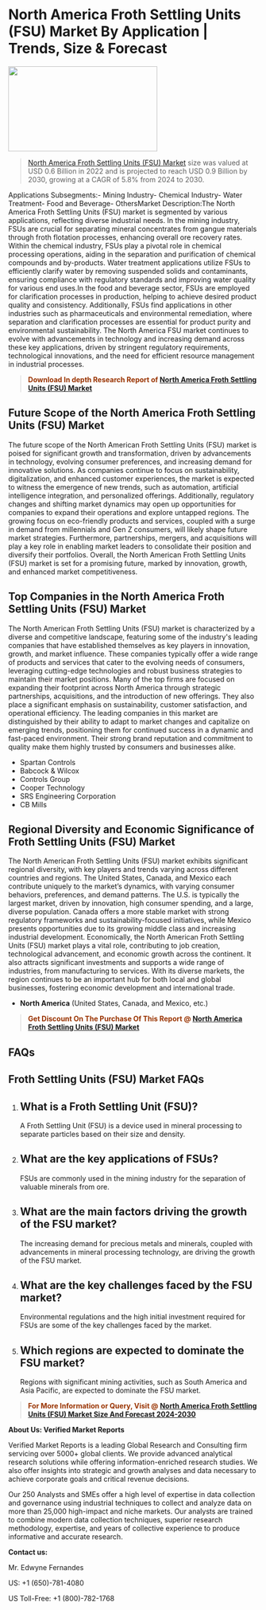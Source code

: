 <p><h1>North America Froth Settling Units (FSU) Market By Application | Trends, Size & Forecast</h1><p><img class="aligncenter size-medium wp-image-105565" src="https://ffe5etoiles.com/wp-content/uploads/2025/01/MST7-300x171.png" alt="" width="300" height="171" /></p><blockquote><p><a href="https://www.verifiedmarketreports.com/download-sample/?rid=497841&utm_source=Github-NA&utm_medium=377" target="_blank">North America Froth Settling Units (FSU) Market</a> size was valued at USD 0.6 Billion in 2022 and is projected to reach USD 0.9 Billion by 2030, growing at a CAGR of 5.8% from 2024 to 2030.</p></blockquote>Applications Subsegments:- Mining Industry- Chemical Industry- Water Treatment- Food and Beverage- OthersMarket Description:The North America Froth Settling Units (FSU) market is segmented by various applications, reflecting diverse industrial needs. In the mining industry, FSUs are crucial for separating mineral concentrates from gangue materials through froth flotation processes, enhancing overall ore recovery rates. Within the chemical industry, FSUs play a pivotal role in chemical processing operations, aiding in the separation and purification of chemical compounds and by-products. Water treatment applications utilize FSUs to efficiently clarify water by removing suspended solids and contaminants, ensuring compliance with regulatory standards and improving water quality for various end uses.In the food and beverage sector, FSUs are employed for clarification processes in production, helping to achieve desired product quality and consistency. Additionally, FSUs find applications in other industries such as pharmaceuticals and environmental remediation, where separation and clarification processes are essential for product purity and environmental sustainability. The North America FSU market continues to evolve with advancements in technology and increasing demand across these key applications, driven by stringent regulatory requirements, technological innovations, and the need for efficient resource management in industrial processes.</p><blockquote><p><span style="color: #993300;"><strong>Download In depth Research Report of <a href="https://www.verifiedmarketreports.com/download-sample/?rid=497841&utm_source=Github-NA&utm_medium=377">North America Froth Settling Units (FSU) Market</a></strong></span></p></blockquote><h2>Future Scope of the North America Froth Settling Units (FSU) Market</h2><p>The future scope of the North American Froth Settling Units (FSU) market is poised for significant growth and transformation, driven by advancements in technology, evolving consumer preferences, and increasing demand for innovative solutions. As companies continue to focus on sustainability, digitalization, and enhanced customer experiences, the market is expected to witness the emergence of new trends, such as automation, artificial intelligence integration, and personalized offerings. Additionally, regulatory changes and shifting market dynamics may open up opportunities for companies to expand their operations and explore untapped regions. The growing focus on eco-friendly products and services, coupled with a surge in demand from millennials and Gen Z consumers, will likely shape future market strategies. Furthermore, partnerships, mergers, and acquisitions will play a key role in enabling market leaders to consolidate their position and diversify their portfolios. Overall, the North American Froth Settling Units (FSU) market is set for a promising future, marked by innovation, growth, and enhanced market competitiveness.</p><h2>Top Companies in the North America Froth Settling Units (FSU) Market</h2><p>The North American Froth Settling Units (FSU) market is characterized by a diverse and competitive landscape, featuring some of the industry's leading companies that have established themselves as key players in innovation, growth, and market influence. These companies typically offer a wide range of products and services that cater to the evolving needs of consumers, leveraging cutting-edge technologies and robust business strategies to maintain their market positions. Many of the top firms are focused on expanding their footprint across North America through strategic partnerships, acquisitions, and the introduction of new offerings. They also place a significant emphasis on sustainability, customer satisfaction, and operational efficiency. The leading companies in this market are distinguished by their ability to adapt to market changes and capitalize on emerging trends, positioning them for continued success in a dynamic and fast-paced environment. Their strong brand reputation and commitment to quality make them highly trusted by consumers and businesses alike.</p><p><ul><li>Spartan Controls </li><li> Babcock & Wilcox </li><li> Controls Group </li><li> Cooper Technology </li><li> SRS Engineering Corporation </li><li> CB Mills</li></ul></p><h2>Regional Diversity and Economic Significance of Froth Settling Units (FSU) Market</h2><p>The North American Froth Settling Units (FSU) market exhibits significant regional diversity, with key players and trends varying across different countries and regions. The United States, Canada, and Mexico each contribute uniquely to the market’s dynamics, with varying consumer behaviors, preferences, and demand patterns. The U.S. is typically the largest market, driven by innovation, high consumer spending, and a large, diverse population. Canada offers a more stable market with strong regulatory frameworks and sustainability-focused initiatives, while Mexico presents opportunities due to its growing middle class and increasing industrial development. Economically, the North American Froth Settling Units (FSU) market plays a vital role, contributing to job creation, technological advancement, and economic growth across the continent. It also attracts significant investments and supports a wide range of industries, from manufacturing to services. With its diverse markets, the region continues to be an important hub for both local and global businesses, fostering economic development and international trade.</p><ul> <li><strong>North America</strong> (United States, Canada, and Mexico, etc.)</li></ul><blockquote><p><span style="color: #993300;"><strong>Get Discount On The Purchase Of This Report @ <a href="https://www.verifiedmarketreports.com/ask-for-discount/?rid=497841&utm_source=Github-NA&utm_medium=377">North America Froth Settling Units (FSU) Market</a></strong></span></p></blockquote><h2>FAQs</h2><p> <h2>Froth Settling Units (FSU) Market FAQs</h1> <ol> <li> <h2>What is a Froth Settling Unit (FSU)?</div><div></h2> <p>A Froth Settling Unit (FSU) is a device used in mineral processing to separate particles based on their size and density.</p> </li> <li> <h2>What are the key applications of FSUs?</div><div></h2> <p>FSUs are commonly used in the mining industry for the separation of valuable minerals from ore.</p> </li> <li> <h2>What are the main factors driving the growth of the FSU market?</div><div></h2> <p>The increasing demand for precious metals and minerals, coupled with advancements in mineral processing technology, are driving the growth of the FSU market.</p> </li> <li> <h2>What are the key challenges faced by the FSU market?</div><div></h2> <p>Environmental regulations and the high initial investment required for FSUs are some of the key challenges faced by the market.</p> </li> <li> <h2>Which regions are expected to dominate the FSU market?</div><div></h2> <p>Regions with significant mining activities, such as South America and Asia Pacific, are expected to dominate the FSU market.</p> </li> </ol></body></html></p><blockquote><p><span style="color: #993300;"><strong>For More Information or Query, Visit @ <a href="https://www.verifiedmarketreports.com/product/froth-settling-units-fsu-market-szie-and-forecast/">North America Froth Settling Units (FSU) Market Size And Forecast 2024-2030</a></strong></span></p></blockquote><p><strong>About Us: Verified Market Reports</strong></p><p>Verified Market Reports is a leading Global Research and Consulting firm servicing over 5000+ global clients. We provide advanced analytical research solutions while offering information-enriched research studies. We also offer insights into strategic and growth analyses and data necessary to achieve corporate goals and critical revenue decisions.</p><p>Our 250 Analysts and SMEs offer a high level of expertise in data collection and governance using industrial techniques to collect and analyze data on more than 25,000 high-impact and niche markets. Our analysts are trained to combine modern data collection techniques, superior research methodology, expertise, and years of collective experience to produce informative and accurate research.</p><p><strong>Contact us:</strong></p><p>Mr. Edwyne Fernandes</p><p>US: +1 (650)-781-4080</p><p>US Toll-Free: +1 (800)-782-1768</p>
